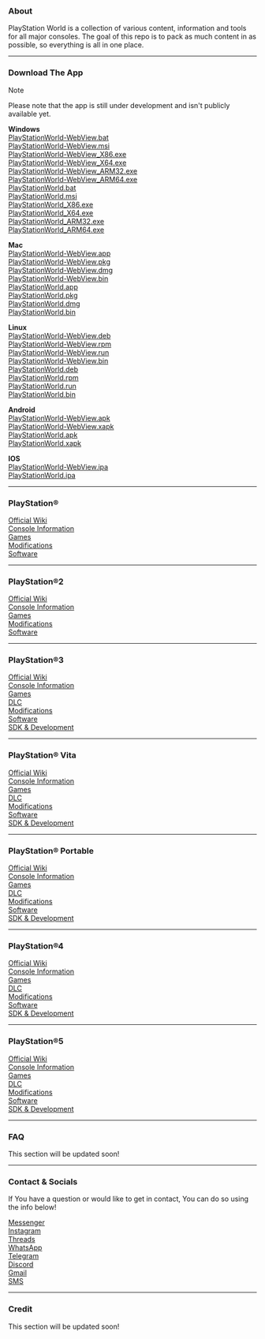### About
PlayStation World is a collection of various content, information and tools for all major consoles. The goal of this repo is to pack as much content in as possible, so everything is all in one place.

---

### Download The App
> [!NOTE]
> Please note that the app is still under development and isn't publicly available yet.

**Windows**  
[PlayStationWorld-WebView.bat](https://google.com/404)  
[PlayStationWorld-WebView.msi](https://google.com/404)  
[PlayStationWorld-WebView_X86.exe](https://google.com/404)  
[PlayStationWorld-WebView_X64.exe](https://google.com/404)  
[PlayStationWorld-WebView_ARM32.exe](https://google.com/404)  
[PlayStationWorld-WebView_ARM64.exe](https://google.com/404)  
[PlayStationWorld.bat](https://google.com/404)  
[PlayStationWorld.msi](https://google.com/404)  
[PlayStationWorld_X86.exe](https://google.com/404)  
[PlayStationWorld_X64.exe](https://google.com/404)  
[PlayStationWorld_ARM32.exe](https://google.com/404)  
[PlayStationWorld_ARM64.exe](https://google.com/404)  

**Mac**  
[PlayStationWorld-WebView.app](https://google.com/404)  
[PlayStationWorld-WebView.pkg](https://google.com/404)  
[PlayStationWorld-WebView.dmg](https://google.com/404)  
[PlayStationWorld-WebView.bin](https://google.com/404)  
[PlayStationWorld.app](https://google.com/404)  
[PlayStationWorld.pkg](https://google.com/404)  
[PlayStationWorld.dmg](https://google.com/404)  
[PlayStationWorld.bin](https://google.com/404)  

**Linux**  
[PlayStationWorld-WebView.deb](https://google.com/404)  
[PlayStationWorld-WebView.rpm](https://google.com/404)  
[PlayStationWorld-WebView.run](https://google.com/404)  
[PlayStationWorld-WebView.bin](https://google.com/404)  
[PlayStationWorld.deb](https://google.com/404)  
[PlayStationWorld.rpm](https://google.com/404)  
[PlayStationWorld.run](https://google.com/404)  
[PlayStationWorld.bin](https://google.com/404)  

**Android**  
[PlayStationWorld-WebView.apk](https://google.com/404)  
[PlayStationWorld-WebView.xapk](https://google.com/404)  
[PlayStationWorld.apk](https://google.com/404)  
[PlayStationWorld.xapk](https://google.com/404)  

**IOS**  
[PlayStationWorld-WebView.ipa](https://google.com/404)  
[PlayStationWorld.ipa](https://google.com/404)  

---

### PlayStation®
[Official Wiki](https://google.com/404)  
[Console Information](https://google.com/404)  
[Games](https://google.com/404)  
[Modifications](https://google.com/404)  
[Software](https://google.com/404)  

---

### PlayStation®2
[Official Wiki](https://google.com/404)  
[Console Information](https://google.com/404)  
[Games](https://google.com/404)  
[Modifications](https://google.com/404)  
[Software](https://google.com/404)  

---

### PlayStation®3
[Official Wiki](https://google.com/404)  
[Console Information](https://google.com/404)  
[Games](https://google.com/404)  
[DLC](https://google.com/404)  
[Modifications](https://google.com/404)  
[Software](https://google.com/404)  
[SDK & Development](https://google.com/404)  

---

### PlayStation® Vita
[Official Wiki](https://google.com/404)  
[Console Information](https://google.com/404)  
[Games](https://google.com/404)  
[DLC](https://google.com/404)  
[Modifications](https://google.com/404)  
[Software](https://google.com/404)  
[SDK & Development](https://google.com/404)  

---

### PlayStation® Portable
[Official Wiki](https://google.com/404)  
[Console Information](https://google.com/404)  
[Games](https://google.com/404)  
[DLC](https://google.com/404)  
[Modifications](https://google.com/404)  
[Software](https://google.com/404)  
[SDK & Development](https://google.com/404)  

---

### PlayStation®4
[Official Wiki](https://google.com/404)  
[Console Information](https://google.com/404)  
[Games](https://google.com/404)  
[DLC](https://google.com/404)  
[Modifications](https://google.com/404)  
[Software](https://google.com/404)  
[SDK & Development](https://google.com/404)  

---

### PlayStation®5
[Official Wiki](https://google.com/404)  
[Console Information](https://google.com/404)  
[Games](https://google.com/404)  
[DLC](https://google.com/404)  
[Modifications](https://google.com/404)  
[Software](https://google.com/404)  
[SDK & Development](https://google.com/404)  

---

### FAQ
This section will be updated soon!

---

### Contact & Socials
If You have a question or would like to get in contact, You can do so using the info below!  

[Messenger](https://google.com/404)  
[Instagram](https://google.com/404)  
[Threads](https://google.com/404)  
[WhatsApp](https://google.com/404)  
[Telegram](https://google.com/404)  
[Discord](https://google.com/404)  
[Gmail](https://google.com/404)  
[SMS](https://google.com/404)  

---

### Credit
This section will be updated soon!
